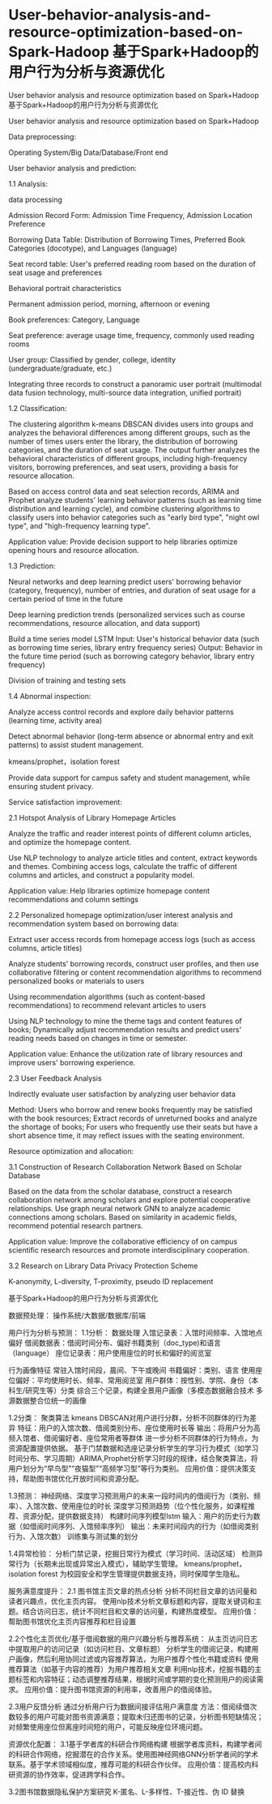# User-behavior-analysis-and-resource-optimization-based-on-Spark-Hadoop 基于Spark+Hadoop的用户行为分析与资源优化
User behavior analysis and resource optimization based on Spark+Hadoop 基于Spark+Hadoop的用户行为分析与资源优化

User behavior analysis and resource optimization based on Spark+Hadoop



Data preprocessing:

Operating System/Big Data/Database/Front end



User behavior analysis and prediction:

1.1 Analysis:

data processing

Admission Record Form: Admission Time Frequency, Admission Location Preference

Borrowing Data Table: Distribution of Borrowing Times, Preferred Book Categories (docotype), and Languages (language)

Seat record table: User's preferred reading room based on the duration of seat usage and preferences



Behavioral portrait characteristics

Permanent admission period, morning, afternoon or evening

Book preferences: Category, Language

Seat preference: average usage time, frequency, commonly used reading rooms

User group: Classified by gender, college, identity (undergraduate/graduate, etc.)

Integrating three records to construct a panoramic user portrait (multimodal data fusion technology, multi-source data integration, unified portrait)



1.2 Classification:

The clustering algorithm k-means DBSCAN divides users into groups and analyzes the behavioral differences among different groups, such as the number of times users enter the library, the distribution of borrowing categories, and the duration of seat usage. The output further analyzes the behavioral characteristics of different groups, including high-frequency visitors, borrowing preferences, and seat users, providing a basis for resource allocation.

Based on access control data and seat selection records, ARIMA and Prophet analyze students' learning behavior patterns (such as learning time distribution and learning cycle), and combine clustering algorithms to classify users into behavior categories such as "early bird type", "night owl type", and "high-frequency learning type".

Application value: Provide decision support to help libraries optimize opening hours and resource allocation.



1.3 Prediction:

Neural networks and deep learning predict users' borrowing behavior (category, frequency), number of entries, and duration of seat usage for a certain period of time in the future

Deep learning prediction trends (personalized services such as course recommendations, resource allocation, and data support)

Build a time series model LSTM Input: User's historical behavior data (such as borrowing time series, library entry frequency series) Output: Behavior in the future time period (such as borrowing category behavior, library entry frequency)

Division of training and testing sets



1.4 Abnormal inspection:

Analyze access control records and explore daily behavior patterns (learning time, activity area)

Detect abnormal behavior (long-term absence or abnormal entry and exit patterns) to assist student management.

kmeans/prophet，isolation forest

Provide data support for campus safety and student management, while ensuring student privacy.



Service satisfaction improvement:

2.1 Hotspot Analysis of Library Homepage Articles

Analyze the traffic and reader interest points of different column articles, and optimize the homepage content.

Use NLP technology to analyze article titles and content, extract keywords and themes. Combining access logs, calculate the traffic of different columns and articles, and construct a popularity model.

Application value: Help libraries optimize homepage content recommendations and column settings



2.2 Personalized homepage optimization/user interest analysis and recommendation system based on borrowing data:

Extract user access records from homepage access logs (such as access columns, article titles)

Analyze students' borrowing records, construct user profiles, and then use collaborative filtering or content recommendation algorithms to recommend personalized books or materials to users

Using recommendation algorithms (such as content-based recommendations) to recommend relevant articles to users

Using NLP technology to mine the theme tags and content features of books; Dynamically adjust recommendation results and predict users' reading needs based on changes in time or semester.

Application value: Enhance the utilization rate of library resources and improve users' borrowing experience.



2.3 User Feedback Analysis

Indirectly evaluate user satisfaction by analyzing user behavior data

Method: Users who borrow and renew books frequently may be satisfied with the book resources; Extract records of unreturned books and analyze the shortage of books; For users who frequently use their seats but have a short absence time, it may reflect issues with the seating environment.



Resource optimization and allocation:

3.1 Construction of Research Collaboration Network Based on Scholar Database

Based on the data from the scholar database, construct a research collaboration network among scholars and explore potential cooperative relationships. Use graph neural network GNN to analyze academic connections among scholars. Based on similarity in academic fields, recommend potential research partners.

Application value: Improve the collaborative efficiency of on campus scientific research resources and promote interdisciplinary cooperation.



3.2 Research on Library Data Privacy Protection Scheme

K-anonymity, L-diversity, T-proximity, pseudo ID replacement



基于Spark+Hadoop的用户行为分析与资源优化

数据预处理：
操作系统/大数据/数据库/前端

用户行为分析与预测：
1.1分析：
数据处理
入馆记录表：入馆时间频率、入馆地点偏好
借阅数据表：借阅时间分布、偏好书籍类别（doc_type)和语言（language）
座位记录表：用户使用座位的时长和偏好的阅览室

行为画像特征
常驻入馆时间段，晨间、下午或晚间
书籍偏好：类别、语言
使用座位偏好：平均使用时长、频率、常用阅览室
用户群体：按性别、学院、身份（本科生/研究生等）分类
综合三个记录，构建全景用户画像（多模态数据融合技术 多源数据整合位统一的画像

1.2分类：
聚类算法 kmeans DBSCAN对用户进行分群，分析不同群体的行为差异 特征：用户的入馆次数、借阅类别分布、座位使用时长等 输出：将用户分为高频入馆者、借阅偏好者、座位常用者等群体 进一步分析不同群体的行为特点，为资源配置提供依据。
基于门禁数据和选座记录分析学生的学习行为模式（如学习时间分布、学习周期）ARIMA,Prophet分析学习时段的规律，结合聚类算法，将用户划分为“早鸟型”“夜猫型”“高频学习型”等行为类别。
应用价值：提供决策支持，帮助图书馆优化开放时间和资源分配。

1.3预测：
神经网络、深度学习预测用户的未来一段时间内的借阅行为（类别、频率）、入馆次数、使用座位的时长
深度学习预测趋势（位个性化服务，如课程推荐、资源分配，提供数据支持）
构建时间序列模型lstm 输入：用户的历史行为数据（如借阅时间序列、入馆频率序列） 输出：未来时间段内的行为（如借阅类别行为、入馆次数）
训练集与测试集的划分

1.4异常检验：
分析门禁记录，挖掘日常行为模式（学习时间、活动区域）
检测异常行为（长期未出现或异常出入模式），辅助学生管理。
kmeans/prophet，isolation forest
为校园安全和学生管理提供数据支持，同时保障学生隐私。

服务满意度提升：
2.1 图书馆主页文章的热点分析
分析不同栏目文章的访问量和读者兴趣点，优化主页内容。
使用nlp技术分析文章标题和内容，提取关键词和主题。结合访问日志，统计不同栏目和文章的访问量，构建热度模型。
应用价值：帮助图书馆优化主页内容推荐和栏目设置

2.2个性化主页优化/基于借阅数据的用户兴趣分析与推荐系统：
从主页访问日志中提取用户的访问记录（如访问栏目、文章标题）
分析学生的借阅记录，构建用户画像，然后利用协同过滤或内容推荐算法，为用户推荐个性化书籍或资料
使用推荐算法（如基于内容的推荐）为用户推荐相关文章
利用nlp技术，挖掘书籍的主题标签和内容特征；动态调整推荐结果，根据时间或学期的变化预测用户的阅读需求。
应用价值：提升图书馆资源的利用率，改善用户的借阅体验。

2.3用户反馈分析
通过分析用户行为数据间接评估用户满意度
方法：借阅续借次数较多的用户可能对图书资源满意；提取未归还图书的记录，分析图书短缺情况；对频繁使用座位但离座时间短的用户，可能反映座位环境问题。

资源优化配置：
3.1基于学者库的科研合作网络构建
根据学者库资料，构建学者间的科研合作网络，挖掘潜在的合作关系。使用图神经网络GNN分析学者间的学术联系。基于学术领域相似度，推荐可能的科研合作伙伴。
应用价值：提高校内科研资源的协作效率，促进跨学科合作。

3.2图书馆数据隐私保护方案研究
K-匿名、L-多样性、T-接近性、伪 ID 替换
